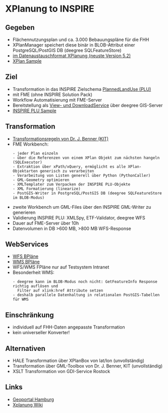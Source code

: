 #

XPlanung to INSPIRE
===================

## Gegeben
* Flächennutzungsplan und ca. 3.000 Bebauungspläne für die FHH
* XPlanManager speichert diese binär in BLOB-Attribut einer PostgreSQL/PostGIS DB (deegree SQLFeatureStore)
* [im Datenaustauschformat XPlanung (neuste Version 5.2)](http://www.xplanungwiki.de/upload/XPlanGML/5.2/Objektartenkatalog/index.html)
* [XPlan Sample](https://geodienste.hamburg.de/HH_WFS_xplan_dls?service=WFS&request=GetFeature&version=2.0.0&resolvedepth=*&StoredQuery_ID=urn:ogc:def:query:OGC-WFS::PlanName&planName=Hamburg-Altstadt32-HafenCity1)

## Ziel
* Transformation in das INSPIRE Zielschema [PlannedLandUse (PLU)](https://inspire.ec.europa.eu/data-model/approved/r4618-ir/html/index.htm?goto=2:3:10:1:4:8445)
* mit FME (ohne INSPIRE Solution Pack)
* Workflow Automatisierung mit FME-Server
* Bereitstellung als [View- und DownloadService](https://metaver.de/trefferanzeige?docuuid=D059011F-EDBD-4810-9307-BA8D227B5008&plugid=/ingrid-group:ige-iplug-HH&docid=D059011F-EDBD-4810-9307-BA8D227B5008) über deegree GIS-Server
* [INSPIRE PLU Sample](https://geodienste.hamburg.de/HH_WFS_INSPIRE_Planned_Land_Use?service=WFS&version=2.0.0&request=GetFeature&typeName=plu:SpatialPlan&COUNT=1&resolvedepth=*)

## Transformation
* [Transformationsregeln von Dr. J. Benner (KIT)](http://www.xplanungwiki.de/upload/INSPIRE/INSPIRE_Transformation_V2_0.pdf)
* FME Workbench:
  ```
  - jeder Plan einzeln
  - über die Referenzen von einem XPlan Objekt zum nächsten hangeln (SQLExecutor)
  - Extraktion über xPath/xQuery, ermöglicht es alle XPlan-Objektarten generisch zu verarbeiten
  - Verarbeitung von Listen generell über Python (PythonCaller)
  - GML-Geometry optimieren
  - XMLTemplater zum Verpacken der INSPIRE PLU-Objekte
  - XML Formatierung (linearize)
  - PostGIS-Writer in PostgreSQL/PostGIS DB (deegree SQLFeatureStore im BLOB-Modus)
  ```
* zweite Workbench um GML-Files über den INSPIRE GML-Writer zu generieren
* Validierung INSPIRE PLU: XMLSpy, ETF-Validator, deegree WFS
* Dauer auf FME-Server über 10h
* Datenvolumen in DB >600 MB, >800 MB WFS-Response

## WebServices
* [WFS BPläne](https://geodienste.hamburg.de/HH_WFS_INSPIRE_Planned_Land_Use?REQUEST=GetCapabilities&SERVICE=WFS)
* [WMS BPläne](https://geodienste.hamburg.de/HH_WMS_INSPIRE_Planned_Land_Use?REQUEST=GetCapabilities&SERVICE=WMS)
* WFS/WMS FPläne nur auf Testsystem Intranet
* Besonderheit WMS:
  ```
  - deegree kann im BLOB-Modus noch nicht: GetFeatureInfo Response richtig auflösen und 
    Filter auf xlink:href Attribute setzen
  - deshalb parallele Datenhaltung in relationalen PostGIS-Tabellen für WMS
  ```
  
## Einschränkung
* individuell auf FHH-Daten angepasste Transformation
* kein universeller Konverter!

## Alternativen
* HALE Transformation über XPlanBox von lat/lon (unvollständig)
* Transformation über GML-Toolbox von Dr. J. Benner, KIT (unvollständig)
* XSLT Transformation von GDI-Service Rostock

## Links
* [Geoportal Hamburg](https://geoportal-hamburg.de/Geoportal/geo-online/index.html)
* [Xplanung Wiki](http://www.xplanungwiki.de/index.php?title=Xplanung_Wiki)
